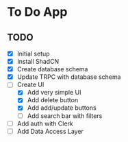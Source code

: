 # To Do App

## TODO

- [x] Initial setup
- [x] Install ShadCN
- [x] Create database schema
- [x] Update TRPC with database schema
- [ ] Create UI
  - [x] Add very simple UI
  - [x] Add delete button
  - [x] Add add/update buttons
  - [ ] Add search bar with filters
- [ ] Add auth with Clerk
- [ ] Add Data Access Layer
